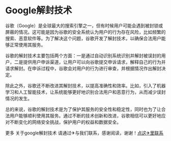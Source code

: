 # Google解封技术

谷歌（Google）是全球最大的搜索引擎之一，但有时候用户可能会遇到被封锁或屏蔽的情况。这可能是因为谷歌的安全系统认为用户的行为存在风险，比如频繁的搜索、恶意软件等。为了解决这个问题，谷歌开发了解封技术，以确保合法用户能够正常使用其服务。

谷歌的解封技术主要包括两个方面：一是通过自动识别系统识别并解封被误封的用户，二是提供用户申诉渠道，让用户可以向谷歌提交申诉请求，解释自己的行为并请求解封。在申诉过程中，谷歌会对用户的行为进行审查，并根据情况作出解封决定。

除此之外，谷歌还不断改进其解封技术，以提高准确性和效率。比如，引入了机器学习和人工智能技术，让系统能够更好地识别合法用户和恶意行为，从而减少误封情况的发生。

总的来说，谷歌的解封技术是为了保护其服务的安全性和稳定性，同时也为了让合法用户能够顺利使用其服务。通过不断的技术创新和改进，谷歌相信可以更好地应对不断变化的网络安全挑战，保护用户的权益和数据安全。

更多 关于google解封技术 请通过✈与我们联系，感谢阅读，谢谢！[点这✈里联系](https://a.k02.cc)